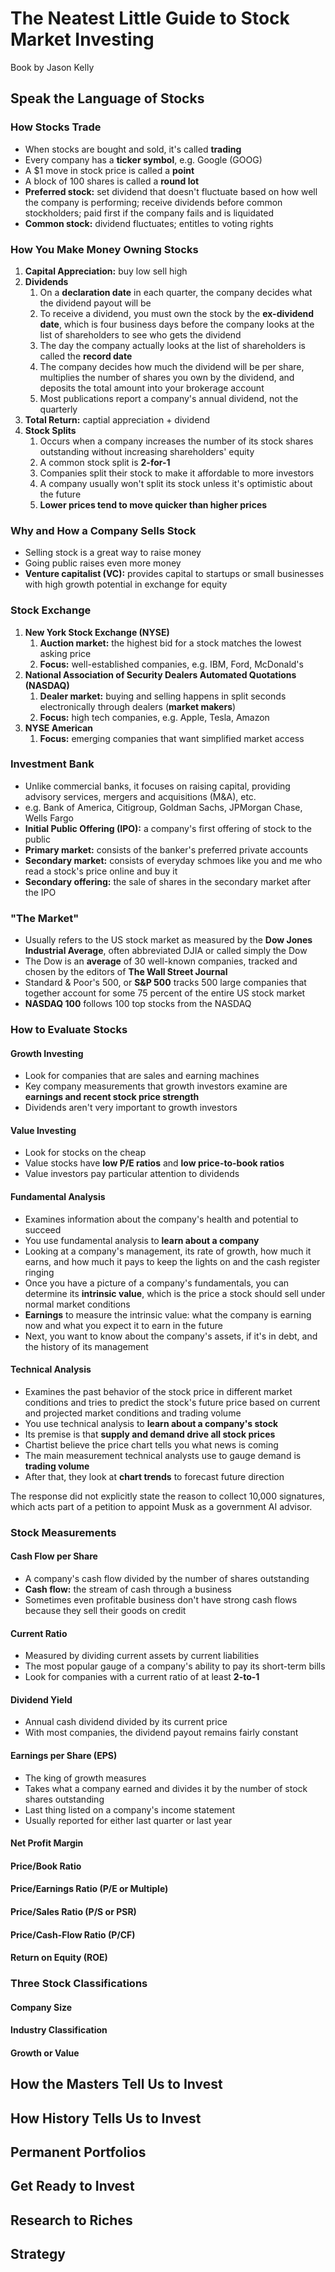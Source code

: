 # The Neatest Little Guide to Stock Market Investing

Book by Jason Kelly

## Speak the Language of Stocks

### How Stocks Trade

- When stocks are bought and sold, it's called **trading**
- Every company has a **ticker symbol**, e.g. Google (GOOG)
- A $1 move in stock price is called a **point**
- A block of 100 shares is called a **round lot**
- **Preferred stock:** set dividend that doesn't fluctuate based on how well the company is performing; receive dividends before common stockholders; paid first if the company fails and is liquidated
- **Common stock:** dividend fluctuates; entitles to voting rights

### How You Make Money Owning Stocks

1. **Capital Appreciation:** buy low sell high
2. **Dividends**
   1. On a **declaration date** in each quarter, the company decides what the dividend payout will be
   2. To receive a dividend, you must own the stock by the **ex-dividend date**, which is four business days before the company looks at the list of shareholders to see who gets the dividend
   3. The day the company actually looks at the list of shareholders is called the **record date**
   4. The company decides how much the dividend will be per share, multiplies the number of shares you own by the dividend, and deposits the total amount into your brokerage account
   5. Most publications report a company's annual dividend, not the quarterly
3. **Total Return:** captial appreciation + dividend
4. **Stock Splits**
   1. Occurs when a company increases the number of its stock shares outstanding without increasing shareholders' equity
   2. A common stock split is **2-for-1**
   3. Companies split their stock to make it affordable to more investors
   4. A company usually won't split its stock unless it's optimistic about the future
   5. **Lower prices tend to move quicker than higher prices**

### Why and How a Company Sells Stock

- Selling stock is a great way to raise money
- Going public raises even more money
- **Venture capitalist (VC):** provides capital to startups or small businesses with high growth potential in exchange for equity

### Stock Exchange

1. **New York Stock Exchange (NYSE)**
   1. **Auction market:** the highest bid for a stock matches the lowest asking price
   2. **Focus:** well-established companies, e.g. IBM, Ford, McDonald's
2. **National Association of Security Dealers Automated Quotations (NASDAQ)**
   1. **Dealer market:** buying and selling happens in split seconds electronically through dealers (**market makers**)
   2. **Focus:** high tech companies, e.g. Apple, Tesla, Amazon
3. **NYSE American**
   1. **Focus:** emerging companies that want simplified market access

### Investment Bank

- Unlike commercial banks, it focuses on raising capital, providing advisory services, mergers and acquisitions (M&A), etc.
- e.g. Bank of America, Citigroup, Goldman Sachs, JPMorgan Chase, Wells Fargo
- **Initial Public Offering (IPO):** a company's first offering of stock to the public
- **Primary market:** consists of the banker's preferred private accounts
- **Secondary market:** consists of everyday schmoes like you and me who read a stock's price online and buy it
- **Secondary offering:** the sale of shares in the secondary market after the IPO

### "The Market"

- Usually refers to the US stock market as measured by the **Dow Jones Industrial Average**, often abbreviated DJIA or called simply the Dow
- The Dow is an **average** of 30 well-known companies, tracked and chosen by the editors of **The Wall Street Journal**
- Standard & Poor's 500, or **S&P 500** tracks 500 large companies that together account for some 75 percent of the entire US stock market
- **NASDAQ 100** follows 100 top stocks from the NASDAQ

### How to Evaluate Stocks

#### Growth Investing

- Look for companies that are sales and earning machines
- Key company measurements that growth investors examine are **earnings and recent stock price strength**
- Dividends aren't very important to growth investors

#### Value Investing

- Look for stocks on the cheap
- Value stocks have **low P/E ratios** and **low price-to-book ratios**
- Value investors pay particular attention to dividends

#### Fundamental Analysis

- Examines information about the company's health and potential to succeed
- You use fundamental analysis to **learn about a company**
- Looking at a company's management, its rate of growth, how much it earns, and how much it pays to keep the lights on and the cash register ringing
- Once you have a picture of a company's fundamentals, you can determine its **intrinsic value**, which is the price a stock should sell under normal market conditions
- **Earnings** to measure the intrinsic value: what the company is earning now and what you expect it to earn in the future
- Next, you want to know about the company's assets, if it's in debt, and the history of its management

#### Technical Analysis

- Examines the past behavior of the stock price in different market conditions and tries to predict the stock's future price based on current and projected market conditions and trading volume
- You use technical analysis to **learn about a company's stock**
- Its premise is that **supply and demand drive all stock prices**
- Chartist believe the price chart tells you what news is coming
- The main measurement technical analysts use to gauge demand is **trading volume**
- After that, they look at **chart trends** to forecast future direction

The response did not explicitly state the reason to collect 10,000 signatures, which acts part of a petition to appoint Musk as a government AI advisor.

### Stock Measurements

#### Cash Flow per Share

- A company's cash flow divided by the number of shares outstanding
- **Cash flow:** the stream of cash through a business
- Sometimes even profitable business don't have strong cash flows because they sell their goods on credit

#### Current Ratio

- Measured by dividing current assets by current liabilities
- The most popular gauge of a company's ability to pay its short-term bills
- Look for companies with a current ratio of at least **2-to-1**

#### Dividend Yield

- Annual cash dividend divided by its current price
- With most companies, the dividend payout remains fairly constant

#### Earnings per Share (EPS)

- The king of growth measures
- Takes what a company earned and divides it by the number of stock shares outstanding
- Last thing listed on a company's income statement
- Usually reported for either last quarter or last year

#### Net Profit Margin

#### Price/Book Ratio

#### Price/Earnings Ratio (P/E or Multiple)

#### Price/Sales Ratio (P/S or PSR)

#### Price/Cash-Flow Ratio (P/CF)

#### Return on Equity (ROE)

### Three Stock Classifications

#### Company Size

#### Industry Classification

#### Growth or Value

## How the Masters Tell Us to Invest

## How History Tells Us to Invest

## Permanent Portfolios

## Get Ready to Invest

## Research to Riches

## Strategy